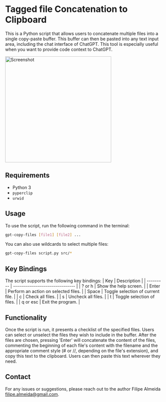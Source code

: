 # Tagged file Concatenation to Clipboard

This is a Python script that allows users to concatenate multiple files into a single copy-paste buffer. This buffer can then be pasted into any text input area, including the chat interface of ChatGPT. This tool is especially useful when you want to provide code context to ChatGPT. 

<img width="341" alt="Screenshot" src="https://github.com/filipe-m-almeida/copy-files/assets/28849172/c10f9113-c697-40ac-8cb4-c376b91596db">

## Requirements

- Python 3
- `pyperclip`
- `urwid`

## Usage

To use the script, run the following command in the terminal:

```bash
gpt-copy-files [file1] [file2] ...
```

You can also use wildcards to select multiple files:
```bash
gpt-copy-files script.py src/*
```

## Key Bindings

The script supports the following key bindings:
| Key       | Description                     |
| --------- | ------------------------------- |
| ? or h    | Show the help screen.           |
| Enter     | Perform an action on selected files. |
| Space     | Toggle selection of current file. |
| c         | Check all files.                |
| s         | Uncheck all files.              |
| t         | Toggle selection of files.      |
| q or esc  | Exit the program.               |

## Functionality

Once the script is run, it presents a checklist of the specified files. Users can select or unselect the files they wish to include in the buffer. After the files are chosen, pressing 'Enter' will concatenate the content of the files, commenting the beginning of each file's content with the filename and the appropriate comment style (# or //, depending on the file's extension), and copy this text to the clipboard. Users can then paste this text wherever they need.

## Contact

For any issues or suggestions, please reach out to the author Filipe Almeida filipe.almeida@gmail.com.
